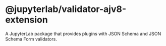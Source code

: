 # @jupyterlab/validator-ajv8-extension

A JupyterLab package that provides plugins with JSON Schema and JSON Schema Form validators.
